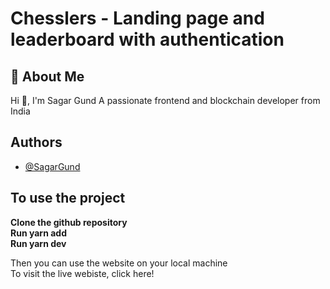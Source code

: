 # Chesslers - Landing page and leaderboard with authentication

## 🚀 About Me

Hi 👋, I'm Sagar Gund
A passionate frontend and blockchain developer from India

## Authors

- [@SagarGund](https://www.github.com/ItsKalfar)

## To use the project

**Clone the github repository** \
**Run yarn add** \
**Run yarn dev**

Then you can use the website on your local machine \
To visit the live webiste, click here!
